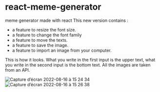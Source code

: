 # react-meme-generator
meme generator made with react
This new version contains : 
- a feature to resize the font size.
- a feature  to change the font family
- a feature to move the texts.
- a feature to save the image.
- a feature to import an image from your computer.


This is how it looks. 
What you write in the first input is the upper text, what you write in the second input is the bottom text. 
All the images are taken from an API. 

![Capture d’écran 2022-08-16 à 15 24 34](https://user-images.githubusercontent.com/92720413/184891065-f2434f8b-b547-4844-9e19-6a05a7871013.png)
![Capture d’écran 2022-08-16 à 15 26 38](https://user-images.githubusercontent.com/92720413/184891077-013b278e-bd3e-47ff-a34e-f99afa21762d.png)
